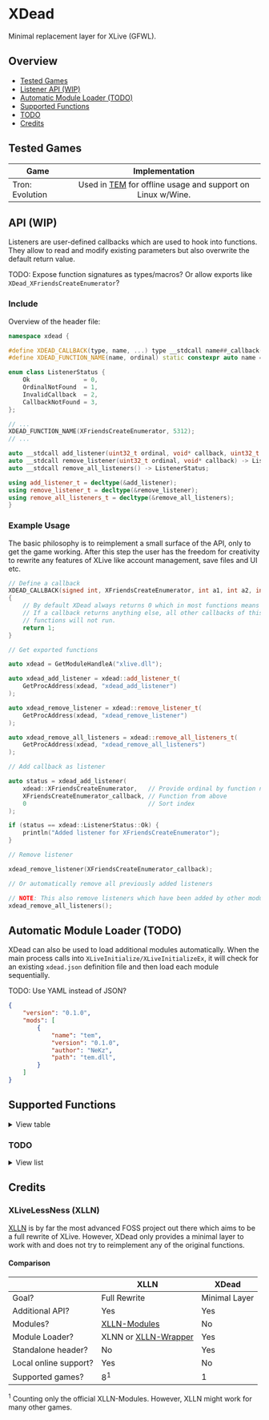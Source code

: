# XDead

Minimal replacement layer for XLive (GFWL).

## Overview

- [Tested Games](#tested-games)
- [Listener API (WIP)](#api-wip)
- [Automatic Module Loader (TODO)](#automatic-module-loader-todo)
- [Supported Functions](#supported-functions)
- [TODO](#todo)
- [Credits](#credits)

## Tested Games

|Game|Implementation|
|---|:-:|
|Tron: Evolution|Used in [TEM][] for offline usage and support on Linux w/Wine.|

[TEM]: https://github.com/NeKzor/tem

## API (WIP)

Listeners are user-defined callbacks which are used to hook into functions.
They allow to read and modify existing parameters but also overwrite the default return value.

TODO: Expose function signatures as types/macros? Or allow exports like `XDead_XFriendsCreateEnumerator`?

### Include

Overview of the header file:

```cpp
namespace xdead {

#define XDEAD_CALLBACK(type, name, ...) type __stdcall name##_callback(##__VA_ARGS__)
#define XDEAD_FUNCTION_NAME(name, ordinal) static constexpr auto name = ordinal

enum class ListenerStatus {
    Ok               = 0,
    OrdinalNotFound  = 1,
    InvalidCallback  = 2,
    CallbackNotFound = 3,
};

// ...
XDEAD_FUNCTION_NAME(XFriendsCreateEnumerator, 5312);
// ...

auto __stdcall add_listener(uint32_t ordinal, void* callback, uint32_t index) -> ListenerStatus;
auto __stdcall remove_listener(uint32_t ordinal, void* callback) -> ListenerStatus;
auto __stdcall remove_all_listeners() -> ListenerStatus;

using add_listener_t = decltype(&add_listener);
using remove_listener_t = decltype(&remove_listener);
using remove_all_listeners_t = decltype(&remove_all_listeners);
}
```

### Example Usage

The basic philosophy is to reimplement a small surface of the API, only to get the game working.
After this step the user has the freedom for creativity to rewrite any features of XLive like account management,
save files and UI etc.

```cpp
// Define a callback
XDEAD_CALLBACK(signed int, XFriendsCreateEnumerator, int a1, int a2, int a3, int a4, int a5)
{
    // By default XDead always returns 0 which in most functions means "success".
    // If a callback returns anything else, all other callbacks of this
    // functions will not run.
    return 1;
}

// Get exported functions

auto xdead = GetModuleHandleA("xlive.dll");

auto xdead_add_listener = xdead::add_listener_t(
    GetProcAddress(xdead, "xdead_add_listener")
);

auto xdead_remove_listener = xdead::remove_listener_t(
    GetProcAddress(xdead, "xdead_remove_listener")
);

auto xdead_remove_all_listeners = xdead::remove_all_listeners_t(
    GetProcAddress(xdead, "xdead_remove_all_listeners")
);

// Add callback as listener

auto status = xdead_add_listener(
    xdead::XFriendsCreateEnumerator,   // Provide ordinal by function name
    XFriendsCreateEnumerator_callback, // Function from above
    0                                  // Sort index
);

if (status == xdead::ListenerStatus::Ok) {
    println("Added listener for XFriendsCreateEnumerator");
}

// Remove listener

xdead_remove_listener(XFriendsCreateEnumerator_callback);

// Or automatically remove all previously added listeners

// NOTE: This also remove listeners which have been added by other modules.
xdead_remove_all_listeners();
```

## Automatic Module Loader (TODO)

XDead can also be used to load additional modules automatically.
When the main process calls into `XLiveInitialize/XLiveInitializeEx`, it will check for an existing `xdead.json`
definition file and then load each module sequentially.

TODO: Use YAML instead of JSON?

```json
{
    "version": "0.1.0",
    "mods": [
        {
            "name": "tem",
            "version": "0.1.0",
            "author": "NeKz",
            "path": "tem.dll",
        }
    ]
}
```

## Supported Functions

<details>
  <summary>View table</summary>

||Function|Ordinal|
|:-:|---|:-:|
||XWSAStartup|1|
||XWSACleanup|2|
|✔|XSocketCreate|3|
|✔|XSocketClose|4|
||XSocketShutdown|5|
|✔|XSocketIOCTLSocket|6|
|✔|XSocketSetSockOpt|7|
|✔|XSocketGetSockOpt|8|
|✔|XSocketGetSockName|9|
||XSocketGetPeerName|10|
|✔|XSocketBind|11|
|✔|XSocketConnect|12|
|✔|XSocketListen|13|
|✔|XSocketAccept|14|
|✔|XSocketSelect|15|
||XWSAGetOverlappedResult|16|
||XWSACancelOverlappedIO|17|
|✔|XSocketRecv|18|
||WSARecv|19|
||XSocketRecvFrom|20|
||XWSARecvFrom|21|
|✔|XSocketSend|22|
||XWSASend|23|
|✔|XSocketSendTo|24|
||XWSASendTo|25|
||XSocketInet_Addr|26|
||XSocketWSAGetLastError|27|
||XWSASetLastError|28|
||XWSACreateEvent|29|
||XWSACloseEvent|30|
||XWSASetEvent|31|
||XWSAResetEvent|32|
||XWSAWaitForMultipleEvents|33|
||XWSAFDIsSet|34|
||XWSAEventSelect|35|
||XSocketHTONL|37|
|✔|XSocketNTOHS|38|
||XSocketNTOHL|39|
||XSocketHTONS|40|
|✔|XNetStartup|51|
|✔|XNetCleanup|52|
|✔|XNetRandom|53|
||XNetCreateKey|54|
|✔|XNetRegisterKey|55|
|✔|XNetUnregisterKey|56|
|✔|XNetXnAddrToInAddr|57|
|✔|XNetServerToInAddr|58|
||XNetTsAddrToInAddr|59|
||XNetInAddrToXnAddr|60|
||XNetInAddrToServer|61|
||XNetInAddrToString|62|
|✔|XNetUnregisterInAddr|63|
||XNetXnAddrToMachineId|64|
||XNetConnect|65|
||XNetGetConnectStatus|66|
|✔|XNetDnsLookup|67|
|✔|XNetDnsRelease|68|
|✔|XNetQosListen|69|
|✔|XNetQosLookup|70|
|✔|XNetQosServiceLookup|71|
|✔|XNetQosRelease|72|
|✔|XNetGetTitleXnAddr|73|
||XNetGetDebugXnAddr|74|
|✔|XNetGetEthernetLinkStatus|75|
||XNetGetBroadcastVersionStatus|76|
|✔|XNetQosGetListenStats|77|
||XNetGetOpt|78|
||XNetSetOpt|79|
||XNetStartupEx|80|
||XNetReplaceKey|81|
||XNetGetXnAddrPlatform|82|
||XNetGetSystemLinkPort|83|
|✔|XNetSetSystemLinkPort|84|
||XNetSetSystemLinkPort|84|
||XCustomSetAction|472|
||XCustomGetLastActionPress|473|
||XCustomSetDynamicActions|474|
||XCustomGetLastActionPressEx|476|
||XCustomRegisterDynamicActions|477|
||XCustomUnregisterDynamicActions|478|
||XCustomGetCurrentGamercard|479|
||XNotifyGetNext|651|
|✔|XNotifyPositionUI|652|
||XNotifyDelayUI|653|
|✔|XGetOverlappedExtendedError|1082|
||XGetOverlappedResult|1083|
||XLiveInitialize|5000|
||XLiveInput|5001|
||XLiveRender|5002|
|✔|XLiveUninitialize|5003|
||XLiveOnCreateDevice|5005|
|✔|XLiveOnDestroyDevice|5006|
|✔|XLiveOnResetDevice|5007|
|✔|XHVCreateEngine|5008|
||XLiveRegisterDataSection|5010|
||XLiveUnregisterDataSection|5011|
||XLiveUpdateHashes|5012|
|✔|XLivePBufferAllocate|5016|
|✔|XLivePBufferFree|5017|
||XLivePBufferGetByte|5018|
||XLivePBufferSetByte|5019|
||XLivePBufferGetDWORD|5020|
||XLivePBufferSetDWORD|5021|
||XLiveGetUpdateInformation|5022|
||XNetGetCurrentAdapter|5023|
||XLiveUpdateSystem|5024|
||XLiveGetLiveIdError|5025|
|✔|XLiveSetSponsorToken|5026|
||XLiveUninstallTitle|5027|
||XLiveLoadLibraryEx|5028|
||XLiveFreeLibrary|5029|
||XLivePreTranslateMessage|5030|
|✔|XLiveSetDebugLevel|5031|
||XLiveVerifyArcadeLicense|5032|
|✔|XLiveProtectData|5034|
|✔|XLiveUnprotectData|5035|
|✔|XLiveCreateProtectedDataContext|5036|
||XLiveQueryProtectedDataInformation|5037|
|✔|XLiveCloseProtectedDataContext|5038|
||XLiveVerifyDataFile|5039|
|✔|XShowMessagesUI|5206|
|✔|XShowGameInviteUI|5208|
|✔|XShowMessageComposeUI|5209|
|✔|XShowFriendRequestUI|5210|
|✔|XShowCustomPlayerListUI|5212|
|✔|XShowPlayerReviewUI|5214|
|✔|XShowGuideUI|5215|
|✔|XShowKeyboardUI|5216|
||XShowArcadeUI|5218|
||XLocatorServerAdvertise|5230|
||XLocatorServerUnAdvertise|5231|
||XLocatorGetServiceProperty|5233|
||XLocatorCreateServerEnumerator|5234|
||XLocatorCreateServerEnumeratorByIDs|5235|
||XLocatorServiceInitialize|5236|
||XLocatorServiceUnInitialize|5237|
||XLocatorCreateKey|5238|
|✔|XShowAchievementsUI|5250|
|✔|XCloseHandle|5251|
|✔|XShowGamerCardUI|5252|
||XCancelOverlapped|5254|
||XEnumerateBack|5255|
|✔|XEnumerate|5256|
||XLiveManageCredentials|5257|
|✔|XLiveSignout|5258|
|✔|XLiveSignin|5259|
|✔|XShowSigninUI|5260|
||XUserGetXUID|5261|
|✔|XUserGetSigninState|5262|
|✔|XUserGetName|5263|
|✔|XUserAreUsersFriends|5264|
|✔|XUserCheckPrivilege|5265|
||XShowMessageBoxUI|5266|
|✔|XUserGetSigninInfo|5267|
|✔|XNotifyCreateListener|5270|
|✔|XShowPlayersUI|5271|
||XUserReadGamerPictureByKey|5273|
|✔|XUserAwardGamerPicture|5274|
|✔|XShowFriendsUI|5275|
||XUserSetProperty|5276|
|✔|XUserSetContext|5277|
|✔|XUserWriteAchievements|5278|
|✔|XUserReadAchievementPicture|5279|
|✔|XUserCreateAchievementEnumerator|5280|
|✔|XUserReadStats|5281|
||XUserReadGamerPicture|5282|
|✔|XUserCreateStatsEnumeratorByRank|5284|
||XUserCreateStatsEnumeratorByRating|5285|
|✔|XUserCreateStatsEnumeratorByXuid|5286|
||XUserResetStatsView|5287|
||XUserGetProperty|5288|
||XUserGetContext|5289|
||XUserGetReputationStars|5290|
||XUserResetStatsViewAllUsers|5291|
|✔|XUserSetContextEx|5292|
|✔|XUserSetPropertyEx|5293|
|✔|XLivePBufferGetByteArray|5294|
||XLivePBufferSetByteArray|5295|
||XLiveGetLocalOnlinePort|5296|
|✔|XLiveInitializeEx|5297|
||XLiveGetGuideKey|5298|
||XShowGuideKeyRemapUI|5299|
|✔|XSessionCreate|5300|
|✔|XStringVerify|5303|
||XStorageUploadFromMemoryGetProgress|5304|
|✔|XStorageUploadFromMemory|5305|
|✔|XStorageEnumerate|5306|
||XStorageDownloadToMemoryGetProgress|5307|
||XStorageDelete|5308|
||XStorageBuildServerPathByXuid|5309|
|✔|XOnlineStartup|5310|
|✔|XOnlineCleanup|5311|
|✔|XFriendsCreateEnumerator|5312|
|✔|XPresenceInitialize|5313|
|✔|XUserMuteListQuery|5314|
|✔|XInviteGetAcceptedInfo|5315|
|✔|XInviteSend|5316|
|✔|XSessionWriteStats|5317|
|✔|XSessionStart|5318|
||XSessionSearchEx|5319|
|✔|XSessionSearchByID|5320|
|✔|XSessionSearch|5321|
|✔|XSessionModify|5322|
||XSessionMigrateHost|5323|
|✔|XOnlineGetNatType|5324|
|✔|XSessionJoinRemote|5326|
|✔|XSessionJoinLocal|5327|
|✔|XSessionGetDetails|5328|
|✔|XSessionFlushStats|5329|
|✔|XSessionDelete|5330|
|✔|XUserReadProfileSettings|5331|
|✔|XSessionEnd|5332|
|✔|XSessionArbitrationRegister|5333|
||XOnlineGetServiceInfo|5334|
|✔|XTitleServerCreateEnumerator|5335|
|✔|XSessionLeaveRemote|5336|
|✔|XUserWriteProfileSettings|5337|
|✔|XPresenceSubscribe|5338|
||XUserReadProfileSettingsByXuid|5339|
|✔|XPresenceCreateEnumerator|5340|
||XPresenceUnsubscribe|5341|
|✔|XSessionModifySkill|5342|
|✔|XSessionCalculateSkill|5343|
|✔|XStorageBuildServerPath|5344|
|✔|XStorageDownloadToMemory|5345|
||XUserEstimateRankForRating|5346|
||XLiveProtectedLoadLibrary|5347|
||XLiveProtectedCreateFile|5348|
||XLiveProtectedVerifyFile|5349|
|✔|XLiveContentCreateAccessHandle|5350|
||XLiveContentInstallPackage|5351|
||XLiveContentUninstall|5352|
||XLiveContentVerifyInstalledPackage|5354|
|✔|XLiveContentGetPath|5355|
|✔|XLiveContentGetDisplayName|5356|
||XLiveContentGetThumbnail|5357|
||XLiveContentInstallLicense|5358|
||XLiveGetUPnPState|5359|
|✔|XLiveContentCreateEnumerator|5360|
||XLiveContentRetrieveOffersByDate|5361|
||XLiveMarketplaceDoesContentIdMatch|5362|
||XLiveContentGetLicensePath|5363|
|✔|XShowMarketplaceUI|5365|
||XShowMarketplaceDownloadItemsUI|5366|
|✔|XContentGetMarketplaceCounts|5367|
||XMarketplaceConsumeAssets|5370|
||XMarketplaceCreateAssetEnumerator|5371|
|✔|XMarketplaceCreateOfferEnumerator|5372|
||XMarketplaceGetDownloadStatus|5374|
||XMarketplaceGetImageUrl|5375|
||XMarketplaceCreateOfferEnumeratorByOffering|5376|
||XUserFindUsers|5377|
</details>

### TODO

<details>
  <summary>View list</summary>

- XWSAStartup
- XWSACleanup
- XSocketShutdown
- XSocketGetPeerName
- XWSAGetOverlappedResult
- XWSACancelOverlappedIO
- WSARecv
- XSocketRecvFrom
- XWSARecvFrom
- XWSASend
- XWSASendTo
- XSocketInet_Addr
- XSocketWSAGetLastError
- XWSASetLastError
- XWSACreateEvent
- XWSACloseEvent
- XWSASetEvent
- XWSAResetEvent
- XWSAWaitForMultipleEvents
- XWSAFDIsSet
- XWSAEventSelect
- XSocketHTONL
- XSocketNTOHL
- XSocketHTONS
- XNetCreateKey
- XNetTsAddrToInAddr
- XNetInAddrToXnAddr
- XNetInAddrToServer
- XNetInAddrToString
- XNetXnAddrToMachineId
- XNetConnect
- XNetGetConnectStatus
- XNetGetDebugXnAddr
- XNetGetBroadcastVersionStatus
- XNetGetOpt
- XNetSetOpt
- XNetStartupEx
- XNetReplaceKey
- XNetGetXnAddrPlatform
- XNetGetSystemLinkPort
- XNetSetSystemLinkPort
- XCustomSetAction
- XCustomGetLastActionPress
- XCustomSetDynamicActions
- XCustomGetLastActionPressEx
- XCustomRegisterDynamicActions
- XCustomUnregisterDynamicActions
- XCustomGetCurrentGamercard
- XNotifyGetNext
- XNotifyDelayUI
- XGetOverlappedResult
- XLiveInitialize
- XLiveInput
- XLiveRender
- XLiveOnCreateDevice
- XLiveRegisterDataSection
- XLiveUnregisterDataSection
- XLiveUpdateHashes
- XLivePBufferGetByte
- XLivePBufferSetByte
- XLivePBufferGetDWORD
- XLivePBufferSetDWORD
- XLiveGetUpdateInformation
- XNetGetCurrentAdapter
- XLiveUpdateSystem
- XLiveGetLiveIdError
- XLiveUninstallTitle
- XLiveLoadLibraryEx
- XLiveFreeLibrary
- XLivePreTranslateMessage
- XLiveVerifyArcadeLicense
- XLiveQueryProtectedDataInformation
- XLiveVerifyDataFile
- XShowArcadeUI
- XLocatorServerAdvertise
- XLocatorServerUnAdvertise
- XLocatorGetServiceProperty
- XLocatorCreateServerEnumerator
- XLocatorCreateServerEnumeratorByIDs
- XLocatorServiceInitialize
- XLocatorServiceUnInitialize
- XLocatorCreateKey
- XCancelOverlapped
- XEnumerateBack
- XLiveManageCredentials
- XUserGetXUID
- XShowMessageBoxUI
- XUserReadGamerPictureByKey
- XUserSetProperty
- XUserReadGamerPicture
- XUserCreateStatsEnumeratorByRating
- XUserResetStatsView
- XUserGetProperty
- XUserGetContext
- XUserGetReputationStars
- XUserResetStatsViewAllUsers
- XLivePBufferSetByteArray
- XLiveGetLocalOnlinePort
- XLiveGetGuideKey
- XShowGuideKeyRemapUI
- XStorageUploadFromMemoryGetProgress
- XStorageDownloadToMemoryGetProgress
- XStorageDelete
- XStorageBuildServerPathByXuid
- XSessionSearchEx
- XSessionMigrateHost
- XOnlineGetServiceInfo
- XUserReadProfileSettingsByXuid
- XPresenceUnsubscribe
- XUserEstimateRankForRating
- XLiveProtectedLoadLibrary
- XLiveProtectedCreateFile
- XLiveProtectedVerifyFile
- XLiveContentInstallPackage
- XLiveContentUninstall
- XLiveContentVerifyInstalledPackage
- XLiveContentGetThumbnail
- XLiveContentInstallLicense
- XLiveGetUPnPState
- XLiveContentRetrieveOffersByDate
- XLiveMarketplaceDoesContentIdMatch
- XLiveContentGetLicensePath
- XShowMarketplaceDownloadItemsUI
- XMarketplaceConsumeAssets
- XMarketplaceCreateAssetEnumerator
- XMarketplaceGetDownloadStatus
- XMarketplaceGetImageUrl
- XMarketplaceCreateOfferEnumeratorByOffering
- XUserFindUsers
</details>

## Credits

### XLiveLessNess (XLLN)

[XLLN][] is by far the most advanced FOSS project out there which aims to be a full rewrite of XLive.
However, XDead only provides a minimal layer to work with and does not try to reimplement any of the original functions.

#### Comparison

||XLLN|XDead|
|---|---|---|
|Goal?|Full Rewrite|Minimal Layer|
|Additional API?|Yes|Yes|
|Modules?|[XLLN-Modules][]|No|
|Module Loader?|XLNN or [XLLN-Wrapper][]|Yes|
|Standalone header?|No|Yes|
|Local online support?|Yes|No|
|Supported games?|8<sup>1</sup>|1|

<sup>1</sup> Counting only the official XLLN-Modules. However, XLLN might work for many other games.

[XLLN]: https://gitlab.com/GlitchyScripts/xlivelessness
[XLLN-Wrapper]: https://gitlab.com/GlitchyScripts/xlln-wrappers
[XLLN-Modules]: https://gitlab.com/GlitchyScripts/xlln-modules
